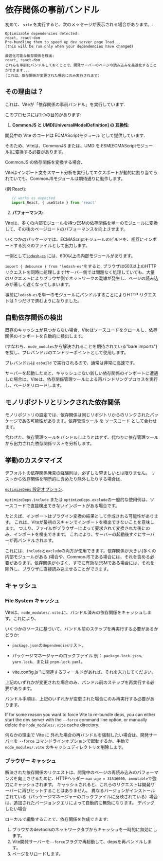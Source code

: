 # 依存関係の事前バンドル

初めて、 `vite` を実行すると、次のメッセージが表示される場合があります。:

```English
Optimizable dependencies detected:
react, react-dom
Pre-bundling them to speed up dev server page load...
(this will be run only when your dependencies have changed)
```

```Japanese
最適化可能な依存関係を検出:
react, react-dom
これらを事前にバンドルしておくことで、開発サーバーのページの読み込みを高速化することができます...
(これは、依存関係が変更された場合にのみ実行されます)
```

## その理由は？

これは、Viteが「依存関係の事前バンドル」を実行しています.

このプロセスには2つの目的があります:

1. **CommonJS と UMD[UniversalModelDefinition] の 互換性:**

開発中の Vite のコードは ECMAScriptモジュール として提供しています.

そのため、Viteは、CommonJS または、UMD を ESM[ECMAScriptモジュール]に変換する必要があります。

CommonJS の依存関係を変換する場合、

Viteはインポート文をスマート分析を実行してエクスポートが動的に割り当てられていても、CommonJSモジュールは期待通りに動作します。

(例 React):

```js
   // works as expected
   import React, { useState } from 'react'
```

2. **パフォーマンス:**

Viteは、多くの内部モジュールを持つESMの依存関係を単一のモジュールに変換して、その後のページロードのパフォーマンスを向上させます。

いくつかのパッケージでは、ECMAScriptモジュールのビルドを、相互にインポートする別々のファイルとして出力します。

一例として[`lodash-es`](https://unpkg.com/browse/lodash-es/) には、600以上の内部モジュールがあります。

`import { debounce } from 'lodash-es'`をすると, ブラウザは600以上のHTTPリクエストを同時に処理します!サーバー側では問題なく処理していても、大量のリクエストによりブラウザ側でネットワークの混雑が発生し、ページの読み込みが著しく遅くなってしまいます。

事前に`lodash-es`を単一のモジュールにバンドルすることによりHTTP リクエストは 1 つだけで済むようになりました。

## 自動依存関係の検出

既存のキャッシュが見つからない場合、Viteはソースコードをクロールし、依存関係のインポートを自動的に検出します。

(すなわち、`node_modules`から解決されることを期待されている"bare imports")を探し、プレバンドルのエントリーポイントとして使用します。

プレバンドルは `esbuild` で実行されるので、通常は非常に高速です。

サーバーを起動したあと、キャッシュにない新しい依存関係のインポートに遭遇した場合は、Viteは、依存関係管理ツールによる再バンドリングプロセスを実行し、ページをリロードします。

## モノリポジトリとリンクされた依存関係

モノリポジトリの設定では、依存関係は同じリポジトリからのリンクされたパッケージである可能性があります。依存管理ツール を ソースコード として合わせます。

合わせた、依存管理ツールをバンドルしようとはせず、代わりに依存管理ツールから出力された依存関係リストを分析します。

## 挙動のカスタマイズ

デフォルトの依存関係発見の経験則は、必ずしも望ましいとは限りません。
リストから依存関係を明示的に含めたり除外したりする場合は、

[`optimizeDeps` 設定オプション](/config/#dep-optimization-options).

`optimizeDeps.include` または `optimizeDeps.exclude`の一般的な使用例は、ソースコードで直接検出できないインポートがある場合です。

たとえば、インポートはプラグイン変換の結果として作成される可能性があります。
これは、Viteが最初のスキャンでインポートを検出できないことを意味します。
つまり、ファイルがブラウザーによって要求されて変換された後にのみ、インポートを検出できます。 これにより、サーバーの起動後すぐにサーバーが再バンドルされます。

これには、`include`と`exclude`の両方が使用できます。依存関係が大きい(多くの内部モジュールがある
)場合や、CommonJSである場合には、それを含める必要があります。依存関係が小さく、すでに有効なESMである場合には、それを除外し、ブラウザに直接読み込ませることができます。

## キャッシュ

### File System キャッシュ

Viteは、`node_modules/.vite`.に、バンドル済みの依存関係をキャッシュします。これにより、

いくつかのソースに基づいて、バンドル前のステップを再実行する必要があるかどうか:

- `package.json`の`dependencies`リスト。

- パッケージマネージャーのロックファイル
例： `package-lock.json`、`yarn.lock`、または `pnpm-lock.yaml`。

- vite.config.js "に関連するフィールドがあれば、それを入力してください。

上記のいずれかが変更された場合のみ、バンドル前のステップを再実行する必要があります。

バンドル手順は、上記のいずれかが変更された場合にのみ再実行する必要があります。

If for some reason you want to force Vite to re-bundle deps, you can either start the dev server with the `--force` command line option, or manually delete the `node_modules/.vite` cache directory.

何らかの理由で Vite に 外れた場合の再バンドルを強制したい場合は、開発サーバーを `--force` コマンドラインオプションで起動するか、手動で `node_modules/.vite` のキャッシュディレクトリを削除します。

### ブラウザー キャッシュ

解決された依存関係のリクエストは、開発中のページの再読み込みのパフォーマンスを向上させるために、HTTPヘッダー `max-age = 31536000、immutable`で強力にキャッシュされます。
キャッシュされると、これらのリクエストは開発サーバーに再びヒットすることはありません。
異なるバージョンがインストールされている（パッケージマネージャーのロックファイルに反映されている）場合は、追加されたバージョンクエリによって自動的に無効になります。 デバッグしたい場合

ローカルで編集することで、依存関係を作成できます:

1. ブラウザのdevtoolsのネットワークタブからキャッシュを一時的に無効にします。
2. Vite開発サーバーを`--force`フラグで再起動して、depsを再バンドルします。
3. ページをリロードします。
